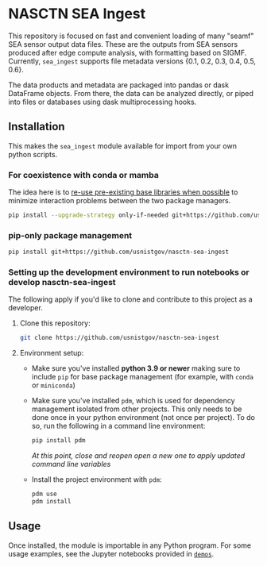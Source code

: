 # NASCTN SEA Ingest

This repository is focused on fast and convenient loading of many "seamf" SEA sensor output data files. These are the outputs from SEA sensors produced after edge compute analysis, with formatting based on SIGMF. Currently, `sea_ingest` supports file metadata versions {0.1, 0.2, 0.3, 0.4, 0.5, 0.6}.

The data products and metadata are packaged into pandas or dask DataFrame objects. From there, the data can be analyzed directly, or piped into files or databases using dask multiprocessing hooks.

## Installation

This makes the `sea_ingest` module available for import from your own python scripts.

### For coexistence with conda or mamba

The idea here is to [re-use pre-existing base libraries when possible](https://www.anaconda.com/blog/using-pip-in-a-conda-environment) to minimize interaction problems between the two package managers.

```bash
pip install --upgrade-strategy only-if-needed git+https://github.com/usnistgov/nasctn-sea-ingest
```

### pip-only package management

```bash
pip install git+https://github.com/usnistgov/nasctn-sea-ingest
```

### Setting up the development environment to run notebooks or develop nasctn-sea-ingest

The following apply if you'd like to clone and contribute to this project as a developer.

1. Clone this repository:

   ```bash
   git clone https://github.com/usnistgov/nasctn-sea-ingest
   ```

2. Environment setup:
   - Make sure you've installed **python 3.9 or newer** making sure to include `pip` for base package management (for example, with `conda` or `miniconda`)
   - Make sure you've installed `pdm`, which is used for dependency management isolated from other projects. This only needs to be done once in your python environment (not once per project). To do so, run the following in a command line environment:

      ```bash
      pip install pdm
      ```

      _At this point, close and reopen open a new one to apply updated command line variables_
   - Install the project environment with `pdm`:

      ```bash
      pdm use      
      pdm install
      ```

## Usage

Once installed, the module is importable in any Python program. For some usage examples,
see the Jupyter notebooks provided in [`demos`](https://github.com/usnistgov/nasctn-sea-ingest/tree/main/demos).

